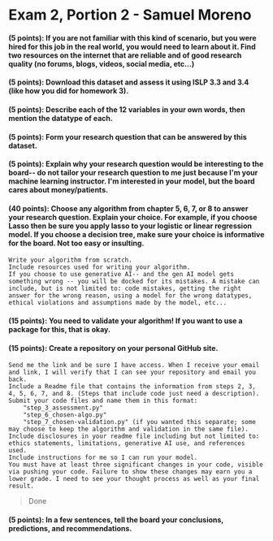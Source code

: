 # Exam 2, Portion 2 - Samuel Moreno

#### (5 points): If you are not familiar with this kind of scenario, but you were hired for this job in the real world, you would need to learn about it. Find two resources on the internet that are reliable and of good research quality (no forums, blogs, videos, social media, etc...)

#### (5 points): Download this dataset and assess it using ISLP 3.3 and 3.4 (like how you did for homework 3).

#### (5 points): Describe each of the 12 variables in your own words, then mention the datatype of each.

#### (5 points): Form your research question that can be answered by this dataset.

#### (5 points): Explain why your research question would be interesting to the board-- do not tailor your research question to me just because I'm your machine learning instructor. I'm interested in your model, but the board cares about money/patients. 

#### (40 points): Choose any algorithm from chapter 5, 6, 7, or 8 to answer your research question. Explain your choice. For example, if you choose Lasso then be sure you apply lasso to your logistic or linear regression model. If you choose a decision tree, make sure your choice is informative for the board. Not too easy or insulting.
    Write your algorithm from scratch.
    Include resources used for writing your algorithm. 
    If you choose to use generative AI-- and the gen AI model gets something wrong -- you will be docked for its mistakes. A mistake can include, but is not limited to: code mistakes, getting the right answer for the wrong reason, using a model for the wrong datatypes, ethical violations and assumptions made by the model, etc... 

#### (15 points): You need to validate your algorithm! If you want to use a package for this, that is okay.

#### (15 points): Create a repository on your personal GitHub site.
    Send me the link and be sure I have access. When I receive your email and link, I will verify that I can see your repository and email you back.
    Include a Readme file that contains the information from steps 2, 3, 4, 5, 6, 7, and 8. (Steps that include code just need a description).
    Submit your code files and name them in this format:
        "step_3_assessment.py"
        "step_6_chosen-algo.py"
        "step_7_chosen-validation.py" (if you wanted this separate; some may choose to keep the algorithm and validation in the same file).
    Include disclosures in your readme file including but not limited to: ethics statements, limitations, generative AI use, and references used.
    Include instructions for me so I can run your model.
    You must have at least three significant changes in your code, visible via pushing your code. Failure to show these changes may earn you a lower grade. I need to see your thought process as well as your final result.

> Done

#### (5 points): In a few sentences, tell the board your conclusions, predictions, and recommendations. 
